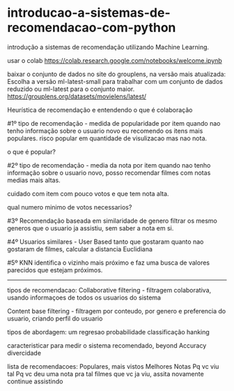 # introducao-a-sistemas-de-recomendacao-com-python
introdução a sistemas de recomendação utilizando Machine Learning.

usar o colab
https://colab.research.google.com/notebooks/welcome.ipynb

baixar o conjunto de dados no site do grouplens, na versão mais atualizada:
Escolha a versão ml-latest-small para trabalhar com um conjunto de dados reduzido ou ml-latest para o conjunto maior.
https://grouplens.org/datasets/movielens/latest/


Heurística de recomendação e entendendo o que é colaboração


#1º tipo de recomendação - medida de popularidade por item
quando nao tenho informação sobre o usuario novo eu recomendo os itens mais populares.
risco popular em quantidade de visulizacao mas nao nota.

o que é popular?


#2º tipo de recomendação - media da nota por item
quando nao tenho informação sobre o usuario novo, posso recomendar filmes com notas medias mais altas.

cuidado com item com pouco votos e que tem nota alta.

qual numero minimo de votos necessarios?


#3º Recomendação baseada em similaridade de genero
filtrar os mesmo generos que o usuario ja assistiu, sem saber a nota em si.

#4º Usuarios similares - User Based
tanto que gostaram quanto nao gostaram de filmes, calcular a distancia Euclidiana

#5º KNN identifica o vizinho mais próximo e faz uma busca de valores parecidos que estejam próximos.

---

tipos de recomendacao:
Collaborative filtering - filtragem colaborativa, usando informaçoes de todos os usuarios do sistema

Content base filtering - filtragem por conteudo, por genero e preferencia do usuario, criando perfil do usuario


tipos de abordagem:
um regresao probabilidade
classificação
hanking


caracteristicar para medir o sistema recomendado, beyond Accuracy
divercidade

lista de recomendacoes:
Populares, mais vistos
Melhores Notas
Pq vc viu tal
Pq vc deu uma nota pra tal
filmes que vc ja viu, assita novamente
continue assistindo
